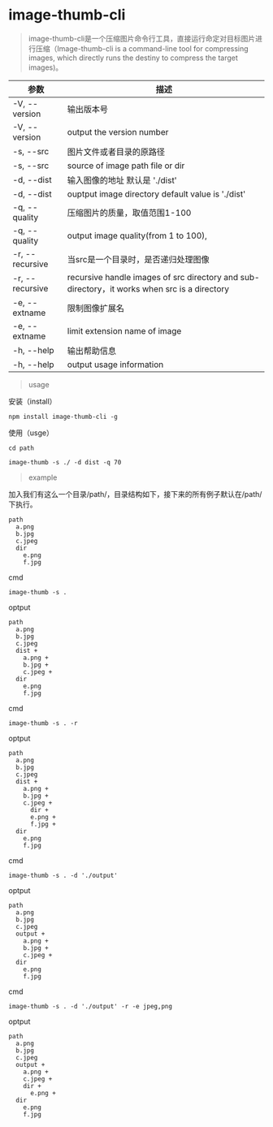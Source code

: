 # image-thumb-cli

>image-thumb-cli是一个压缩图片命令行工具，直接运行命定对目标图片进行压缩（Image-thumb-cli is a command-line tool for compressing images, which directly runs the destiny to compress the target images)。

|参数|描述|
|-|-|
|-V, --version| 输出版本号
|-V, --version| output the version number
|-s, --src <src> |图片文件或者目录的原路径
|-s, --src <src> |source of image path file or dir
|-d, --dist <dist>  |输入图像的地址 默认是 './dist'
|-d, --dist <dist>  |ouptput image directory default value is './dist'
|-q, --quality <quality>|压缩图片的质量，取值范围1-100
|-q, --quality <quality>|output image quality(from 1 to 100), |default value is 70
|-r, --recursive | 当src是一个目录时，是否递归处理图像
|-r, --recursive |recursive handle images of src directory and sub-directory，it works when src is a directory
|-e, --extname <extname> | 限制图像扩展名
|-e, --extname <extname> | limit extension name of image
|-h, --help |输出帮助信息
|-h, --help |output usage information

>usage

安装（install）

```
npm install image-thumb-cli -g
```

使用（usge）

```
cd path

image-thumb -s ./ -d dist -q 70
```

>example

加入我们有这么一个目录/path/，目录结构如下，接下来的所有例子默认在/path/下执行。

```
path
  a.png
  b.jpg
  c.jpeg
  dir
    e.png
    f.jpg
```

cmd
```
image-thumb -s .
```
optput

```
path
  a.png
  b.jpg
  c.jpeg
  dist +
    a.png +
    b.jpg +
    c.jpeg +
  dir
    e.png
    f.jpg
```

cmd
```
image-thumb -s . -r
```
optput

```
path
  a.png
  b.jpg
  c.jpeg
  dist +
    a.png +
    b.jpg +
    c.jpeg +
      dir +
      e.png +
      f.jpg +
  dir
    e.png
    f.jpg
```

cmd
```
image-thumb -s . -d './output'
```
optput

```
path
  a.png
  b.jpg
  c.jpeg
  output +
    a.png +
    b.jpg +
    c.jpeg +
  dir
    e.png
    f.jpg
```

cmd
```
image-thumb -s . -d './output' -r -e jpeg,png
```
optput

```
path
  a.png
  b.jpg
  c.jpeg
  output +
    a.png +
    c.jpeg +
    dir +
      e.png +
  dir
    e.png
    f.jpg
```